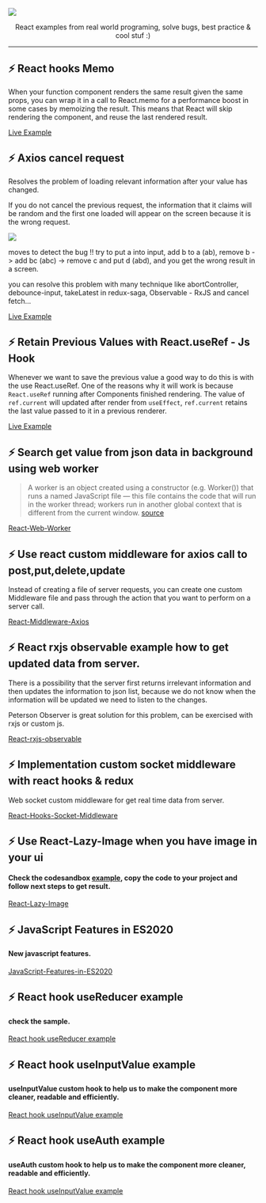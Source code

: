 ![](https://i.ibb.co/pz9HQwN/Cables.png)
<p align="center">
React examples from real world programing, solve bugs, best practice & cool stuf :)
</p>

<hr/>
 

## ⚡ React hooks Memo

When your function component renders the same result given the same props, you can wrap it in a call to React.memo for a performance boost in some cases by memoizing the result. This means that React will skip rendering the component, and reuse the last rendered result. 

[Live Example](https://codesandbox.io/s/react-memo-example-e0fmx)


## ⚡ Axios cancel request

Resolves the problem of loading relevant information after your value has changed.

If you do not cancel the previous request, the information that it claims will be random and the first one loaded will appear on the screen because it is the wrong request.

![](https://i.ibb.co/7VnRyxx/Capturereq.png)

moves to detect the bug !! try to put a into input, add b to a (ab), remove b -> add bc (abc) -> remove c and put d (abd), and you get the wrong result in a screen.

you can resolve this problem with many technique like abortController, debounce-input, takeLatest in redux-saga, Observable - RxJS and cancel fetch...

[Live Example](https://codesandbox.io/s/cancel-previous-axios-request-vtmej)

## ⚡ Retain Previous Values with React.useRef - Js Hook

Whenever we want to save the previous value a good way to do this is with the use React.useRef.
One of the reasons why it will work is because ```React.useRef``` running after Components finished rendering.
The value of ```ref.current``` will updated after render from ```useEffect```, ```ref.current``` retains the last value passed to it in a previous renderer.

[Live Example](https://codesandbox.io/s/retain-previous-values-js-hook-mkc0v)

## ⚡ Search get value from json data in background using web worker

> A worker is an object created using a constructor (e.g. Worker()) that runs a named JavaScript file — this file contains the code that will run in the worker thread; workers run in another global context that is different from the current window. [source](https://developer.mozilla.org/en-US/docs/Web/API/Web_Workers_API)

[React-Web-Worker](https://github.com/davidkern13/react-web-worker)

## ⚡ Use react custom middleware for axios call to post,put,delete,update

Instead of creating a file of server requests, you can create one custom Middleware file and pass through the action that you want to perform on a server call.

[React-Middleware-Axios](https://github.com/davidkern13/react-middleware-axios)

## ⚡ React rxjs observable example how to get updated data from server. 

There is a possibility that the server first returns irrelevant information and then updates the information to json list, because we do not know when the information will be updated we need to listen to the changes.

Peterson Observer is great solution for this problem, can be exercised with rxjs or custom js.

[React-rxjs-observable](https://github.com/davidkern13/react-rxjs-observable)

## ⚡ Implementation custom socket middleware with react hooks & redux

 Web socket custom middleware for get real time data from server.

[React-Hooks-Socket-Middleware](https://github.com/davidkern13/react-hooks-socket-middleware)

## ⚡ Use React-Lazy-Image when you have image in your ui

#### Check the codesandbox [example](https://codesandbox.io/s/zen-dijkstra-jh20d?file=/src/App.js), copy the code to your project and follow next steps to get result.

[React-Lazy-Image](https://github.com/davidkern13/React-Lazy-Image)

## ⚡ JavaScript Features in ES2020

#### New javascript features.

[JavaScript-Features-in-ES2020](https://github.com/davidkern13/JavaScript-Features-in-ES2020)


## ⚡ React hook useReducer example

#### check the sample.

[React hook useReducer example](https://codesandbox.io/s/react-hook-usereducer-example-8952b)

## ⚡ React hook useInputValue example

#### useInputValue custom hook to help us to make the component more cleaner, readable and efficiently.

[React hook useInputValue example](https://codesandbox.io/s/useinputvalue-43k9d?file=/src/App.js:0-1071)

## ⚡ React hook useAuth example

#### useAuth custom hook to help us to make the component more cleaner, readable and efficiently.

[React hook useInputValue example](https://codesandbox.io/s/react-hooks-useauth-duc9w)





